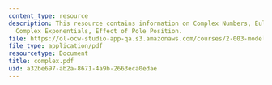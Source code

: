```yaml
---
content_type: resource
description: This resource contains information on Complex Numbers, Euler?s Identity,
  Complex Exponentials, Effect of Pole Position.
file: https://ol-ocw-studio-app-qa.s3.amazonaws.com/courses/2-003-modeling-dynamics-and-control-i-spring-2005/a32be697ab2a86714a9b2663eca0edae_complex.pdf
file_type: application/pdf
resourcetype: Document
title: complex.pdf
uid: a32be697-ab2a-8671-4a9b-2663eca0edae
---
```

